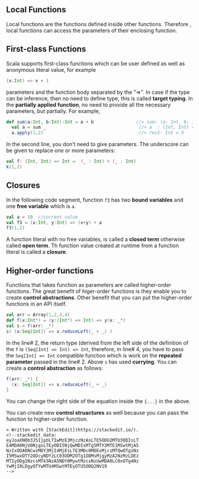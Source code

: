 

## Local Functions
Local functions are the functions defined inside other functions. Therefore , local functions can access the parameters of their enclosing function.
## First-class Functions
Scala supports first-class functions which can be user defined as well as anonymous literal value, for example
```scala
(x:Int) => x + 1
```
parameters and the function body separated by the "=>". In case if the type can be inference, then no need to define type, this is called **target typing**.
In the **partially applied function**,  no need to provide all the necessary parameters, but partially. For example,
```scala
def sum(a:Int, b:Int):Int = a + b                //> sum: (a: Int, b: Int)Int
  val a = sum _                                   //> a  : (Int, Int) => Int = ex3$$$Lambda$9/1209271652@58ceff1
  a.apply(1,2)                                    //> res1: Int = 3
```
In the second line, you don't need to give parameters. The underscore can be given to replace one or more parameters:
```scala
val f: (Int, Int) => Int =  (_ : Int) + (_ : Int)
k(1,2)
```

## Closures
In the following code segment, function `f3` has two **bound variables** and one **free variable** which is `a`.
```scala
val a = 10  //current value
val f3 = (x:Int, y:Int) => (x+y) + a  
f3(1,2)
```
A function literal with no free variables, is called a **closed term** otherwise called **open term**. Th function value created at runtime from a function literal is called a **closure**.

## Higher-order functions
Functions that takes function as parameters are called higher-order functions. The great benefit of higer-order functions is they enable you to create **control abstractions**. Other benefit that you can put the higher-order functions in an API itself.

```scala
val arr = Array(1,2,3,4)  
def f(x:Int*) = (y:(Int*) => Int) => y(x: _*)  
val s = f(arr: _*)  
s( (x:Seq[Int]) => x.reduceLeft(_ + _) )
```

In the line# 2, the return type (derived from the left side of the definition of the `f` is `(Seq[Int] => Int) => Int`, therefore, in line# 4, you have to pass the `Seq[Int] => Int` compatible function which is work on the **repeated parameter** passed in the line# 2. Above `s` has used **currying**.  You can create a **control abstraction** as follows:

```scala
f(arr: _*) {  
  (x: Seq[Int]) => x.reduceLeft(_ + _)  
}
```
You can change the right side of the equation inside the `{...}` in the above.

You can create new **control struactures** as well because you can pass the function to higher-order function.

```
> Written with [StackEdit](https://stackedit.io/).
<!--stackedit_data:
eyJoaXN0b3J5IjpbLTIwMzE3MjczNzAsLTE5ODU2MTU3ODIsLT
E4MDA0NjU0NjgsLTEyODI5NjQwMDIsMTg5MTY3MTE1MSwtMjA5
NzIxODA0NCwzMDY3MjI4MjEsLTE3MDc0MDExMjcsMTQwOTgzNz
I5MSwxOTY2ODcyNDYzLC03ODM2OTg1ODMsMjgyMzA2NzMzLDEz
MTIyODg1NzcsMTk5NzA5NDY0MywtMzcxNzUwMDA0LC0xOTg4Nz
YwMjI0LDgyOTYwMTU4MSwtMTEyOTU5ODQ2NV19
-->